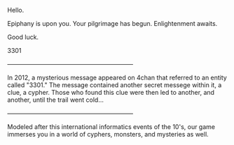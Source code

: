 Hello.

Epiphany is upon you. Your pilgrimage has
begun. Enlightenment awaits.

Good luck.

3301

–––––––––––––––––––––––––––––––––––––––––

In 2012, a mysterious message appeared on
4chan that referred to an entity called
"3301." The message contained another 
secret messege within it, a clue, a cypher. 
Those who found this clue were then led to
another, and another, until the trail went cold...

–––––––––––––––––––––––––––––––––––––––––

Modeled after this international 
informatics events of the 10's, our game
immerses you in a world of cyphers, 
monsters, and mysteries as well. 